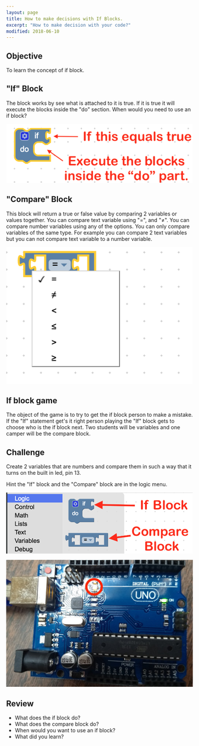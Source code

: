 ```yaml
---
layout: page
title: How to make decisions with If Blocks.
excerpt: "How to make decision with your code?"
modified: 2018-06-10
---
```


## Objective

To learn the concept of if block.

## "If" Block

The block works by see what is attached to it is true.  If it is true it will execute the blocks inside the "do" section.  When would you need to use an if block?

![If Block](/images/summer-camp/day-1/if-blocks/if-block.png)

## "Compare" Block

This block will return a true or false value by comparing 2 variables or values together.  You can compare text variable using  "=", and "≠".  You can compare number variables using any of the options.  You can only compare variables of the same type.  For example you can compare 2 text variables but you can not compare text variable to a number variable.

![Compare Block](/images/summer-camp/day-1/if-blocks/compare-block.png#img-phone)

## If block game

The object of the game is to try to get the if block person to make a mistake.  If the "If" statement get's it right person playing the "If" block gets to choose who is the if block next.  Two students will be variables and one camper will be the compare block. 

## Challenge 

Create 2 variables that are numbers and compare them in such a way that it turns on the built in led, pin 13.

Hint the "If" block and the "Compare" block are in the logic menu.

![menu](/images/summer-camp/day-1/if-blocks/challenge-hint.png)

![result](/images/summer-camp/day-1/if-blocks/internal-led-on.jpg)


## Review

- What does the if block do?
- What does the compare block do?
- When would you want to use an if block?
- What did you learn?